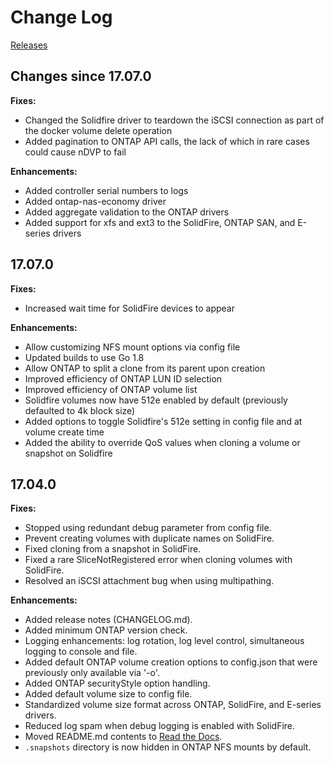 # Change Log

[Releases](https://github.com/NetApp/netappdvp/releases)

## Changes since 17.07.0

**Fixes:**
- Changed the Solidfire driver to teardown the iSCSI connection as part of the docker volume delete operation
- Added pagination to ONTAP API calls, the lack of which in rare cases could cause nDVP to fail

**Enhancements:**
- Added controller serial numbers to logs
- Added ontap-nas-economy driver
- Added aggregate validation to the ONTAP drivers
- Added support for xfs and ext3 to the SolidFire, ONTAP SAN, and E-series drivers

## 17.07.0

**Fixes:**
- Increased wait time for SolidFire devices to appear

**Enhancements:**

- Allow customizing NFS mount options via config file
- Updated builds to use Go 1.8
- Allow ONTAP to split a clone from its parent upon creation
- Improved efficiency of ONTAP LUN ID selection
- Improved efficiency of ONTAP volume list
- Solidfire volumes now have 512e enabled by default (previously defaulted to 4k block size)
- Added options to toggle Solidfire's 512e setting in config file and at volume create time
- Added the ability to override QoS values when cloning a volume or snapshot on Solidfire

## 17.04.0

**Fixes:**

- Stopped using redundant debug parameter from config file.
- Prevent creating volumes with duplicate names on SolidFire.
- Fixed cloning from a snapshot in SolidFire.
- Fixed a rare SliceNotRegistered error when cloning volumes with SolidFire.
- Resolved an iSCSI attachment bug when using multipathing.

**Enhancements:**

- Added release notes (CHANGELOG.md).
- Added minimum ONTAP version check.
- Logging enhancements: log rotation, log level control, simultaneous logging
to console and file.
- Added default ONTAP volume creation options to config.json that were previously only available via '-o'.
- Added ONTAP securityStyle option handling.
- Added default volume size to config file.
- Standardized volume size format across ONTAP, SolidFire, and E-series drivers.
- Reduced log spam when debug logging is enabled with SolidFire.
- Moved README.md contents to [Read the Docs](http://netappdvp.readthedocs.io/en/latest/).
- `.snapshots` directory is now hidden in ONTAP NFS mounts by default.
